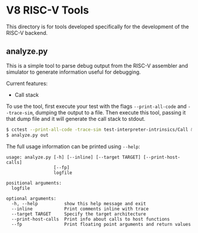 # V8 RISC-V Tools

This directory is for tools developed specifically for the development of the
RISC-V backend.

## analyze.py

This is a simple tool to parse debug output from the RISC-V assembler and
simulator to generate information useful for debugging.

Current features:
* Call stack

To use the tool, first execute your test with the flags `--print-all-code` and
`--trace-sim`, dumping the output to a file. Then execute this tool, passing
it that dump file and it will generate the call stack to stdout.
```bash
$ cctest --print-all-code -trace-sim test-interpreter-intrinsics/Call &> out
$ analyze.py out
```

The full usage information can be printed using `--help`:
```
usage: analyze.py [-h] [--inline] [--target TARGET] [--print-host-calls]
                  [--fp]
                  logfile

positional arguments:
  logfile

optional arguments:
  -h, --help          show this help message and exit
  --inline            Print comments inline with trace
  --target TARGET     Specify the target architecture
  --print-host-calls  Print info about calls to host functions
  --fp                Print floating point arguments and return values
```
